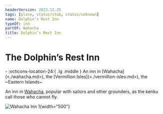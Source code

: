 ```yaml
---
headerVersion: 2023.11.25
tags: [place, status/stub, status/unknown]
name: Dolphin’s Rest Inn
typeOf: inn
partOf: Wahacha
title: Dolphin’s Rest Inn
---
```

# The Dolphin’s Rest Inn
<div class="grid cards ext-narrow-margin ext-one-column" markdown>
-    :octicons-location-24:{ .lg .middle } An inn in [Wahacha](<./wahacha.md>), the [Vermillion Isles](<./vermillion-isles.md>), the ~Eastern Islands~  
</div>


An inn in [Wahacha](<./wahacha.md>), popular with sailors and other grounders, as the kenku call those who cannot fly. 

![Wahacha Inn 1](../../assets/wahacha-inn-1.png){width="500"}